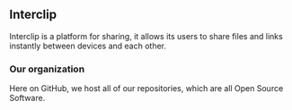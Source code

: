 ## Interclip
Interclip is a platform for sharing, it allows its users to share files and links instantly between devices and each other. 

### Our organization

Here on GitHub, we host all of our repositories, which are all Open Source Software. 
